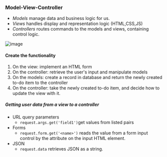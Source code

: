 ### Model-View-Controller
+ *Models* manage data and business logic for us.
+ *Views* handles display and representation logic (HTML,CSS,JS)
+ *Controllers* routes commands to the models and views, containing control logic.

![image](https://user-images.githubusercontent.com/59595363/145305749-feadcb25-dbaf-48ac-a891-4ef871a92fbb.png)

#### Create the functionality
1. On the view: implement an HTML form
2. On the controller: retrieve the user's input and manipulate models
3. On the models: create a record in database and return the newly created to-do item to the controller
4. On the controller: take the newly created to-do item, and decide how to update the view with it.
##### Getting user data from a view to a controller
+ URL query parameters
  + `request.args.get('field1')`get values from listed pairs
+ Forms
  + `request.form.get('<name>')` reads the value from a form input control by the <name> attribute on the input HTML element.
+ JSON
  + `request.data` retrieves JSON as a string.
